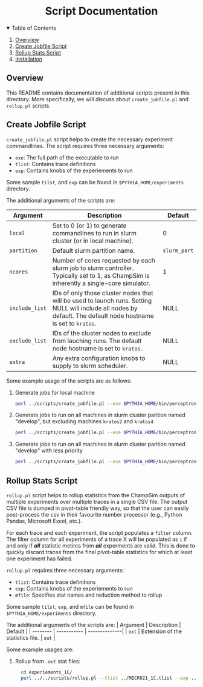 <p align="center">
  <h1 align="center">Script Documentation
  </h1>
</p>

<details open="open">
  <summary>Table of Contents</summary>
  <ol>
    <li><a href="#overview">Overview</a></li>
    <li><a href="#create-jobfile-script">Create Jobfile Script</a></li>
    <li><a href="#rollup-stats-script">Rollup Stats Script</a></li>
    <li><a href="#installation">Installation</a></li>
  </ol>
</details>

## Overview
This README contains documentation of additional scripts present in this directory. More specifically, we will discuss about `create_jobfile.pl` and `rollup.pl` scripts.

## Create Jobfile Script
`create_jobfile.pl` script helps to create the necessary experiment commandlines. The script requires three necessary arguments:
* `exe`: The full path of the executable to run
* `tlist`: Contains trace definitions
* `exp`: Contains knobs of the experiements to run

Some sample `tilst`, and `exp` can be found in `$PYTHIA_HOME/experiments` directory.

The additional arguments of the scripts are:

| Argument | Description | Default |
| -------- | ----------- | --------------|
| `local` | Set to 0 (or 1) to generate commandlines to run in slurm cluster (or in local machine). | 0 |
| `partition` | Default slurm partition name. | `slurm_part` |
| `ncores` | Number of cores requested by each slurm job to slurm controller. Typically set to 1, as ChampSim is inherently a single-core simulator. | 1 |
| `include_list` | IDs of only those cluster nodes that will be used to launch runs. Setting NULL will include all nodes by default. The default node hostname is set to `kratos`. | NULL |
| `exclude_list` | IDs of the cluster nodes to exclude from lauching runs. The default node hostname is set to `kratos`. | NULL |
| `extra` | Any extra configuration knobs to supply to slurm scheduler. | NULL |

Some example usage of the scripts are as follows:

1. Generate jobs for local machine
   
    ```bash
    perl ../scripts/create_jobfile.pl --exe $PYTHIA_HOME/bin/perceptron-multi-multi-no-ship-1core --tlist MICRO21_1C.tlist --exp MICRO21_1C.exp --local 1 > jobfile.sh
    ```
2. Generate jobs to run on all machines in slurm cluster parition named "develop", but excluding machines `kratos2` and `kratos4`
   
    ```bash
    perl ../scripts/create_jobfile.pl --exe $PYTHIA_HOME/bin/perceptron-multi-multi-no-ship-1core --tlist MICRO21_1C.tlist --exp MICRO21_1C.exp --local 0 --partition develop --exclude_list "2,4" > jobfile.sh
    ```

3. Generate jobs to run on all machines in slurm cluster parition named "develop" with less priority
   
    ```bash
    perl ../scripts/create_jobfile.pl --exe $PYTHIA_HOME/bin/perceptron-multi-multi-no-ship-1core --tlist MICRO21_1C.tlist --exp MICRO21_1C.exp --local 0 --partition develop --extra "--nice=200" > jobfile.sh
    ```

## Rollup Stats Script
`rollup.pl` script helps to rollup statistics from the ChampSim outputs of multiple experiments over multiple traces in a single CSV file. The output CSV file is dumped in pivot-table friendly way, so that the user can easily post-process the csv in their favourite number processor (e.g., Python Pandas, Microsoft Excel, etc.). 

For each trace and each experiment, the script populates a `filter` column. The filter column for all experiments of a trace X will be populated as `1` if and only if **_all_** statistic metircs from **_all_** experments are valid. This is done to quickly discard traces from the final pivot-table statistics for which at least one experiment has failed. 


`rollup.pl` requires three necessary arguments:
* `tlist`: Contains trace definitions
* `exp`: Contains knobs of the experiements to run
* `mfile`: Specifies stat names and reduction method to rollup

Some sample `tilst`, `exp`, and `mfile` can be found in `$PYTHIA_HOME/experiments` directory.

The additional arguments of the scripts are:
| Argument | Description | Default |
| -------- | ----------- | --------------|
| `ext` | Extension of the statistics file. | `out` |

Some example usages are:
1. Rollup from `.out` stat files:
   
    ```bash
      cd experiements_1C/
      perl ../../scripts/rollup.pl --tlist ../MICRO21_1C.tlist --exp ../MICRO21_1C.exp --mfile ../rollup_1C_base_config.mfile --ext "out" > rollup.csv
    ``` 